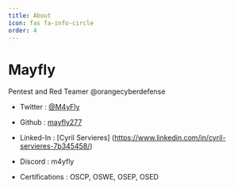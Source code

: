 ```yaml
---
title: About
icon: fas fa-info-circle
order: 4
---
```



# Mayfly

Pentest and Red Teamer @orangecyberdefense

- Twitter   : [@M4yFly](https://x.com/M4yFly)
- Github    : [mayfly277](https://github.com/mayfly277)
- Linked-In : [Cyril Servieres] (https://www.linkedin.com/in/cyril-servieres-7b345458/)
- Discord   : m4yfly

- Certifications : OSCP, OSWE, OSEP, OSED